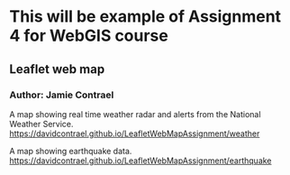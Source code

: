 # This will be example of Assignment 4 for WebGIS course
## Leaflet web map
### Author: Jamie Contrael

A map showing real time weather radar and alerts from the National Weather Service.
<https://davidcontrael.github.io/LeafletWebMapAssignment/weather>

A map showing earthquake data.
<https://davidcontrael.github.io/LeafletWebMapAssignment/earthquake>